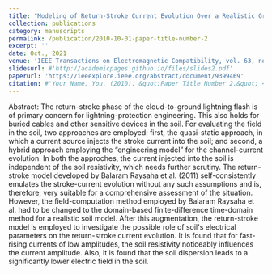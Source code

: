 ```yaml
---
title: "Modeling of Return-Stroke Current Evolution Over a Realistic Ground"
collection: publications
category: manuscripts
permalink: /publication/2010-10-01-paper-title-number-2
excerpt: ''
date: Oct., 2021
venue: 'IEEE Transactions on Electromagnetic Compatibility, vol. 63, no. 5, pp. 1471-1479'
slidesurl: #'http://academicpages.github.io/files/slides2.pdf'
paperurl: 'https://ieeexplore.ieee.org/abstract/document/9399469'
citation: #'Your Name, You. (2010). &quot;Paper Title Number 2.&quot; <i>Journal 1</i>. 1(2).'
---
```


Abstract:
The return-stroke phase of the cloud-to-ground lightning flash is of primary concern for lightning-protection engineering. This also holds for buried cables and other sensitive devices in the soil. For evaluating the field in the soil, two approaches are employed: first, the quasi-static approach, in which a current source injects the stroke current into the soil; and second, a hybrid approach employing the “engineering model” for the channel-current evolution. In both the approches, the current injected into the soil is independent of the soil resistivity, which needs further scrutiny. The return-stroke model developed by Balaram Raysaha et al. (2011) self-consistently emulates the stroke-current evolution without any such assumptions and is, therefore, very suitable for a comprehensive assessment of the situation. However, the field-computation method employed by Balaram Raysaha et al. had to be changed to the domain-based finite-difference time-domain method for a realistic soil model. After this augmentation, the return-stroke model is employed to investigate the possible role of soil's electrical parameters on the return-stroke current evolution. It is found that for fast-rising currents of low amplitudes, the soil resistivity noticeably influences the current amplitude. Also, it is found that the soil dispersion leads to a significantly lower electric field in the soil.